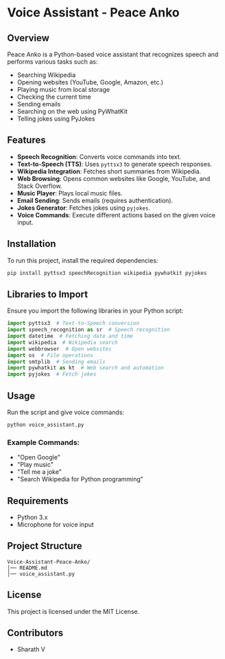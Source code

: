 # Voice Assistant - Peace Anko

## Overview

Peace Anko is a Python-based voice assistant that recognizes speech and performs various tasks such as:

- Searching Wikipedia
- Opening websites (YouTube, Google, Amazon, etc.)
- Playing music from local storage
- Checking the current time
- Sending emails
- Searching on the web using PyWhatKit
- Telling jokes using PyJokes

## Features

- **Speech Recognition**: Converts voice commands into text.
- **Text-to-Speech (TTS)**: Uses `pyttsx3` to generate speech responses.
- **Wikipedia Integration**: Fetches short summaries from Wikipedia.
- **Web Browsing**: Opens common websites like Google, YouTube, and Stack Overflow.
- **Music Player**: Plays local music files.
- **Email Sending**: Sends emails (requires authentication).
- **Jokes Generator**: Fetches jokes using `pyjokes`.
- **Voice Commands**: Execute different actions based on the given voice input.

## Installation

To run this project, install the required dependencies:

```sh
pip install pyttsx3 speechRecognition wikipedia pywhatkit pyjokes
```

## Libraries to Import

Ensure you import the following libraries in your Python script:

```python
import pyttsx3  # Text-to-Speech conversion
import speech_recognition as sr  # Speech recognition
import datetime  # Fetching date and time
import wikipedia  # Wikipedia search
import webbrowser  # Open websites
import os  # File operations
import smtplib  # Sending emails
import pywhatkit as kt  # Web search and automation
import pyjokes  # Fetch jokes
```

## Usage

Run the script and give voice commands:

```sh
python voice_assistant.py
```

### Example Commands:

- "Open Google"
- "Play music"
- "Tell me a joke"
- "Search Wikipedia for Python programming"

## Requirements

- Python 3.x
- Microphone for voice input

## Project Structure

```
Voice-Assistant-Peace-Anko/
│── README.md
│── voice_assistant.py
```

## License

This project is licensed under the MIT License.

## Contributors

- Sharath V

